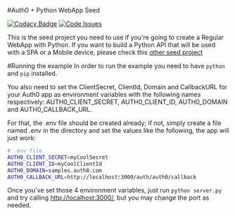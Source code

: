 #Auth0 + Python WebApp Seed

[![Codacy Badge](https://api.codacy.com/project/badge/grade/8cfefdbca266489da62d8322a66564c1)](https://www.codacy.com/app/prem/user-management-oauth-python) 
[![Code Issues](https://www.quantifiedcode.com/api/v1/project/f5c8152f9c75457aabc5b1847da8d25f/badge.svg)](https://www.quantifiedcode.com/app/project/f5c8152f9c75457aabc5b1847da8d25f)


This is the seed project you need to use if you're going to create a Regular WebApp with Python. If you want to build a Python API that will be used with a SPA or a Mobile device, please check this [other seed project](https://github.com/auth0/auth0-python/tree/master/examples/flask-api)

#Running the example
In order to run the example you need to have `python` and `pip` installed.

You also need to set the ClientSecret, ClientId, Domain and CallbackURL for your Auth0 app as environment variables with the following names respectively: AUTH0_CLIENT_SECRET, AUTH0_CLIENT_ID, AUTH0_DOMAIN and AUTH0_CALLBACK_URL.

For that, the .env file should be created already; if not, simply create a file named .env in the directory and set the values like the following, the app will just work:

````bash
# .env file
AUTH0_CLIENT_SECRET=myCoolSecret
AUTH0_CLIENT_ID=myCoolClientId
AUTH0_DOMAIN=samples.auth0.com
AUTH0_CALLBACK_URL=http://localhost:3000/auth/auth0/callback
````
Once you've set those 4 environment variables, just run `python server.py` and try calling [http://localhost:3000/](http://localhost:3000/), but you may change the port as needed.


